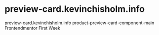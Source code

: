 # preview-card.kevinchisholm.info
preview-card.kevinchisholm.info
product-preview-card-component-main
 Frontendmentor First Week

